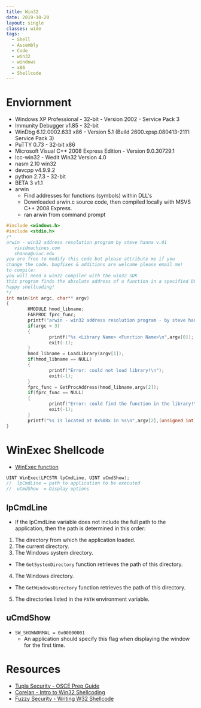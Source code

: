 ```yaml
---
title: Win32
date: 2019-10-20
layout: single
classes: wide
tags:
  - Shell
  - Assembly
  - Code
  - win32
  - windows
  - x86
  - Shellcode
--- 
```

# Enviornment
+ Windows XP Professional - 32-bit - Version 2002 - Service Pack 3
+ Immunity Debugger v1.85 - 32-bit  
+ WinDbg 6.12.0002.633 x86 - Version 5.1 (Build 2600.xpsp.080413-2111: Service Pack 3)
+ PuTTY 0.73 - 32-bit x86
+ Microsoft Visual C++ 2008 Express Edition - Version 9.0.30729.1
+ lcc-win32 - Wedit Win32 Version 4.0
+ nasm 2.10 win32
+ devcpp v4.9.9.2
+ python 2.7.3 - 32-bit
+ BETA 3 v1.1
+ arwin 
  - Find addresses for functions (symbols) within DLL's
  - Downloaded arwin.c source code, then compiled locally with MSVS C++ 2008 Express.
  - ran arwin from command prompt
```c
#include <windows.h>
#include <stdio.h>
/*
arwin - win32 address resolution program by steve hanna v.01
   vividmachines.com
   shanna@uiuc.edu
you are free to modify this code but please attribute me if you
change the code. bugfixes & additions are welcome please email me!
to compile:
you will need a win32 compiler with the win32 SDK
this program finds the absolute address of a function in a specified DLL.
happy shellcoding!
*/
int main(int argc, char** argv)
{
        HMODULE hmod_libname;
        FARPROC fprc_func;
        printf("arwin - win32 address resolution program - by steve hanna - v.01\n");
        if(argc < 3)
        {
                printf("%s <Library Name> <Function Name>\n",argv[0]);
                exit(-1);
        }
        hmod_libname = LoadLibrary(argv[1]);
        if(hmod_libname == NULL)
        {
                printf("Error: could not load library!\n");
                exit(-1);
        }
        fprc_func = GetProcAddress(hmod_libname,argv[2]);
        if(fprc_func == NULL)
        {
                printf("Error: could find the function in the library!\n");
                exit(-1);
        }
        printf("%s is located at 0x%08x in %s\n",argv[2],(unsigned int)fprc_func,argv[1]);
}
```
# WinExec Shellcode
+ [WinExec function](https://docs.microsoft.com/en-us/windows/win32/api/winbase/nf-winbase-winexec?redirectedfrom=MSDN)

```c
UINT WinExec(LPCSTR lpCmdLine, UINT uCmdShow);
//  lpCmdLine = path to application to be executed
//  uCmdShow  = Display options
```
## lpCmdLine
+ If the lpCmdLine variable does not include the full path to the application, then the path is determined in this order:
1. The directory from which the application loaded.
2. The current directory.
3. The Windows system directory. 
  - The `GetSystemDirectory` function retrieves the path of this directory.
4. The Windows directory. 
  - The `GetWindowsDirectory` function retrieves the path of this directory.
5. The directories listed in the `PATH` environment variable.


## uCmdShow
+ `SW_SHOWNORMAL = 0x00000001`
  -  An application should specify this flag when displaying the window for the first time. 

# Resources
+ [Tupla Security - OSCE Prep Guide](https://tulpa-security.com/2017/07/18/288/)
+ [Corelan - Intro to Win32 Shellcoding](https://www.corelan.be/index.php/2010/02/25/exploit-writing-tutorial-part-9-introduction-to-win32-shellcoding/)
+ [Fuzzy Security - Writing W32 Shellcode](https://www.fuzzysecurity.com/tutorials/expDev/6.html)

